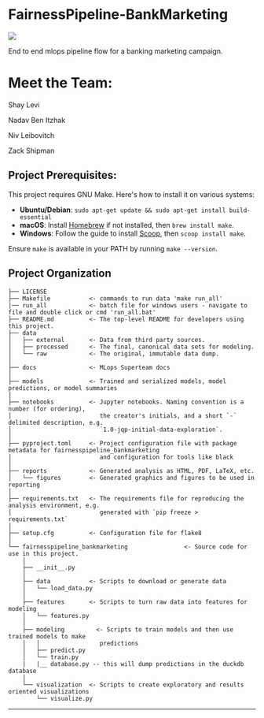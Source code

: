 # FairnessPipeline-BankMarketing

<a target="_blank" href="https://cookiecutter-data-science.drivendata.org/">
    <img src="https://img.shields.io/badge/CCDS-Project%20template-328F97?logo=cookiecutter" />
</a>

End to end mlops pipeline flow for a banking marketing campaign.

# Meet the Team:
Shay Levi

Nadav Ben Itzhak

Niv Leibovitch 

Zack Shipman

## Project Prerequisites:

This project requires GNU Make. Here's how to install it on various systems:

- **Ubuntu/Debian**: `sudo apt-get update && sudo apt-get install build-essential`
- **macOS**: Install [Homebrew](https://brew.sh) if not installed, then `brew install make`.
- **Windows**: Follow the guide to install [Scoop](https://scoop.sh), then `scoop install make`.

Ensure `make` is available in your PATH by running `make --version`.


## Project Organization

```
├── LICENSE           
├── Makefile           <- commands to run data 'make run_all'
|── run_all            <- batch file for windows users - navigate to file and double click or cmd 'run_all.bat'
├── README.md          <- The top-level README for developers using this project.
├── data
│   ├── external       <- Data from third party sources.
│   ├── processed      <- The final, canonical data sets for modeling.
│   └── raw            <- The original, immutable data dump.
│
├── docs               <- MLops Superteam docs
│
├── models             <- Trained and serialized models, model predictions, or model summaries
│
├── notebooks          <- Jupyter notebooks. Naming convention is a number (for ordering),
│                         the creator's initials, and a short `-` delimited description, e.g.
│                         `1.0-jqp-initial-data-exploration`.
│
├── pyproject.toml     <- Project configuration file with package metadata for fairnesspipeline_bankmarketing
│                         and configuration for tools like black
│
├── reports            <- Generated analysis as HTML, PDF, LaTeX, etc.
│   └── figures        <- Generated graphics and figures to be used in reporting
│
├── requirements.txt   <- The requirements file for reproducing the analysis environment, e.g.
│                         generated with `pip freeze > requirements.txt`
│
├── setup.cfg          <- Configuration file for flake8
│
└── fairnesspipeline_bankmarketing                <- Source code for use in this project.
    │
    ├── __init__.py    
    │
    ├── data           <- Scripts to download or generate data
    │   └── load_data.py
    │
    ├── features       <- Scripts to turn raw data into features for modeling
    │   └── features.py
    │
    ├── modeling         <- Scripts to train models and then use trained models to make
    │   │                 predictions
    │   ├── predict.py
    │   └── train.py
    |   |__ database.py -- this will dump predictions in the duckdb database
    │
    └── visualization  <- Scripts to create exploratory and results oriented visualizations
        └── visualize.py
```

--------

